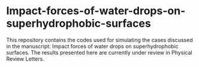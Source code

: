 # Impact-forces-of-water-drops-on-superhydrophobic-surfaces
This repository contains the codes used for simulating the cases discussed in the manuscript: Impact forces of water drops on superhydrophobic surfaces. The results presented here are currently under review in Physical Review Letters.
